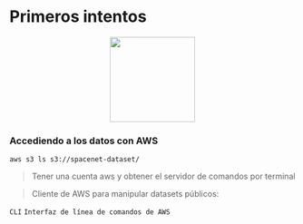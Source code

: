 # Primeros intentos

<p align="center">
<a href="https://registry.opendata.aws/spacenet//"><img src="https://d7umqicpi7263.cloudfront.net/img/product/8b955bdf-2a12-455e-9a23-2f5413d383ae/1d315016-8de4-46dc-98a1-ace7edfe1e68.png" width="150"/> </a>
</p>


### Accediendo a los datos con AWS

`aws s3 ls s3://spacenet-dataset/`

> Tener una cuenta aws y obtener el servidor de comandos por terminal 

> Cliente de AWS para manipular datasets públicos:

`CLI` `Interfaz de línea de comandos de AWS`
